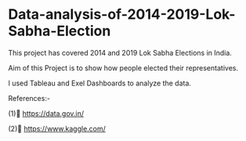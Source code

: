 # Data-analysis-of-2014-2019-Lok-Sabha-Election

This project has covered 2014 and 2019 Lok Sabha Elections in India.

Aim of this Project is to show how people elected their representatives.

I used Tableau and Exel Dashboards to analyze the data.

References:-

(1)	https://data.gov.in/

(2)	https://www.kaggle.com/

